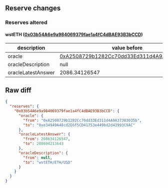 ## Reserve changes

### Reserves altered

#### wstETH ([0x03b54A6e9a984069379fae1a4fC4dBAE93B3bCCD](https://polygonscan.com/address/0x03b54A6e9a984069379fae1a4fC4dBAE93B3bCCD))

| description | value before | value after |
| --- | --- | --- |
| oracle | [0xA2508729b1282Cc70dd33Ed311d4A9A37383035b](https://polygonscan.com/address/0xA2508729b1282Cc70dd33Ed311d4A9A37383035b) | [0xe34949A48cd2E6f5CD41753e449bd2d43993C9AC](https://polygonscan.com/address/0xe34949A48cd2E6f5CD41753e449bd2d43993C9AC) |
| oracleDescription | null | wstETH/ETH/USD |
| oracleLatestAnswer | 2086.34126547 | 2086.94213643 |


## Raw diff

```json
{
  "reserves": {
    "0x03b54A6e9a984069379fae1a4fC4dBAE93B3bCCD": {
      "oracle": {
        "from": "0xA2508729b1282Cc70dd33Ed311d4A9A37383035b",
        "to": "0xe34949A48cd2E6f5CD41753e449bd2d43993C9AC"
      },
      "oracleLatestAnswer": {
        "from": 208634126547,
        "to": 208694213643
      },
      "oracleDescription": {
        "from": null,
        "to": "wstETH/ETH/USD"
      }
    }
  }
}
```